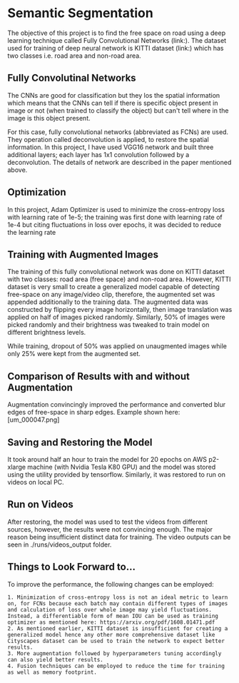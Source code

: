 # Semantic Segmentation
The objective of this project is to find the free space on road using a deep learning technique called Fully Convolutional Networks (link:). The dataset used for training of deep neural network is KITTI dataset (link:) which has two classes i.e. road area and non-road area. 

## Fully Convolutinal Networks
The CNNs are good for classification but they los the spatial information which means that the CNNs can tell if there is specific object present in image or not (when trained to classify the object) but can't tell where in the image is this object present.

For this case, fully convolutional networks (abbreviated as FCNs) are used. They operation called deconvolution is applied, to restore the spatial information. In this project, I have used VGG16 network and built three additional layers; each layer has 1x1 convolution followed by a deconvolution. The details of network are described in the paper mentioned above.

## Optimization
In this project, Adam Optimizer is used to minimize the cross-entropy loss with learning rate of 1e-5; the training was first done with learning rate of 1e-4 but citing fluctuations in loss over epochs, it was decided to reduce the learning rate

## Training with Augmented Images
The training of this fully convolutional network was done on KITTI dataset with two classes: road area (free space) and non-road area. However, KITTI dataset is very small to create a generalized model capable of detecting free-space on any image/video clip, therefore, the augmented set was appended additionally to the training data. The augmented data was constructed by flipping every image horizontally, then image translation was applied on half of images picked randomly. Similarly, 50% of images were picked randomly and their brightness was tweaked to train model on different brightness levels.

While training, dropout of 50% was applied on unaugmented images while only 25% were kept from the augmented set.

## Comparison of Results with and without Augmentation
Augmentation convincingly improved the performance and converted blur edges of free-space in sharp edges. Example shown here:
[um_000047.png]


## Saving and Restoring the Model
It took around half an hour to train the model for 20 epochs on AWS p2-xlarge machine (with Nvidia Tesla K80 GPU) and the model was stored using the utility provided by tensorflow. Similarly, it was restored to run on videos on local PC.

## Run on Videos
After restoring, the model was used to test the videos from different sources, however, the results were not convincing enough. The major reason being insufficient distinct data for training. The video outputs can be seen in ./runs/videos_output folder.

## Things to Look Forward to...
To improve the performance, the following changes can be employed:
	
	1. Minimization of cross-entropy loss is not an ideal metric to learn on, for FCNs because each batch may contain different types of images and calculation of loss over whole image may yield fluctuations. Instead, a differentiable form of mean IOU can be used as training optimizer as mentioned here: https://arxiv.org/pdf/1608.01471.pdf
	2. As mentioned earlier, KITTI dataset is insufficient for creating a generalized model hence any other more comprehensive dataset like Cityscapes dataset can be used to train the network to expect better results.
	3. More augmentation followed by hyperparameters tuning accordingly can also yield better results.
	4. Fusion techniques can be employed to reduce the time for training as well as memory footprint.